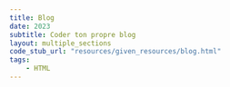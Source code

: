 ```yaml
---
title: Blog
date: 2023
subtitle: Coder ton propre blog
layout: multiple_sections
code_stub_url: "resources/given_resources/blog.html"
tags:
    - HTML
---
```

